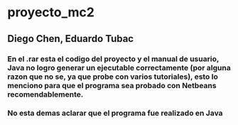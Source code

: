 # proyecto_mc2
## Diego Chen, Eduardo Tubac
### En el .rar esta el codigo del proyecto y el manual de usuario, Java no logro generar un ejecutable correctamente (por alguna razon que no se, ya que probe con varios tutoriales), esto lo menciono para que el programa sea probado con Netbeans recomendablemente.
### No esta demas aclarar que el programa fue realizado en Java
